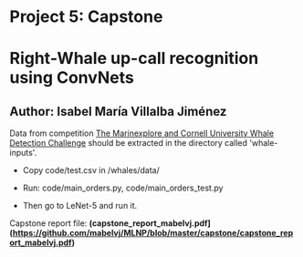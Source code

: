 # Project 5: Capstone

Right-Whale up-call recognition using ConvNets
===========
Author: Isabel María Villalba Jiménez
-------------

Data from competition [The Marinexplore and Cornell University Whale Detection Challenge](https://www.kaggle.com/c/whale-detection-challenge) should be extracted in the directory called 'whale-inputs'.

- Copy code/test.csv in /whales/data/
- Run: code/main_orders.py, code/main_orders_test.py

- Then go to LeNet-5 and run it.

Capstone report file: **(capstone\_report\_mabelvj.pdf](https://github.com/mabelvj/MLNP/blob/master/capstone/capstone_report_mabelvj.pdf)**
